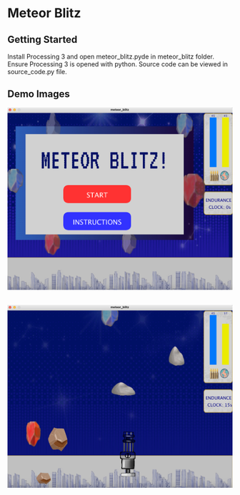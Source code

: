 # Meteor Blitz

## Getting Started

Install Processing 3 and open meteor_blitz.pyde in meteor_blitz folder.
Ensure Processing 3 is opened with python.
Source code can be viewed in source_code.py file. 

## Demo Images
<img src="./demo_images/main.png" title="demo" alt="demo"/>&nbsp;

<img src="./demo_images/game_play.png" title="demo" alt="demo"/>&nbsp;
